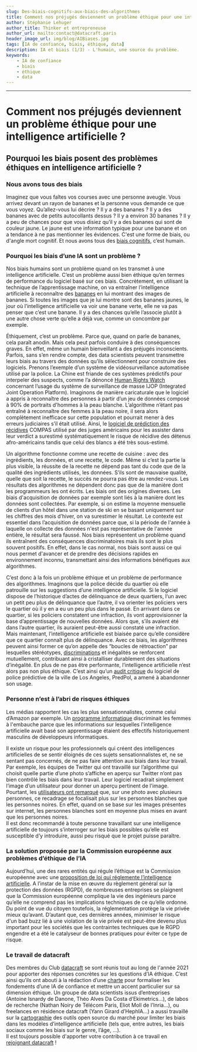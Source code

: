 ```yaml
---
slug: Des-biais-cognitifs-aux-biais-des-algorithmes
title: Comment nos préjugés deviennent un problème éthique pour une intelligence artificielle ?  
author: Stéphanie Lehuger
author_title: Thinker et entrepreneuse
author_url: mailto:contact@datacraft.paris
header_image_url: img/blog/AIBiases.jpg
tags: [IA de confiance, biais, éthique, data]
description: IA et biais (1/3) - L'humain, une source du problème.
keywords:
    - IA de confiance
    - biais
    - éthique
    - data
---
```


<!--truncate-->

---

# Comment nos préjugés deviennent un problème éthique pour une intelligence artificielle ?

## Pourquoi les biais posent des problèmes éthiques en intelligence artificielle ?


### Nous avons tous des biais
Imaginez que vous faîtes vos courses avec une personne aveugle. Vous arrivez devant un rayon de bananes et la personne vous demande ce que vous voyez. Qu’allez-vous lui décrire ? Il y a des bananes ? Il y a des bananes avec de petits autocollants dessus ? Il y a environ 30 bananes ? Il y a peu de chances pour que vous disiez qu’il y a des bananes qui sont de couleur jaune. Le jaune est une information typique pour une banane et on a tendance à ne pas mentionner les évidences. C'est une forme de biais, ou d'angle mort cognitif. Et nous avons tous des [biais cognitifs](https://fr.wikipedia.org/wiki/Biais_cognitif), c’est humain.


### Pourquoi les biais d’une IA sont un problème ?
Nos biais humains sont un problème quand on les transmet à une intelligence artificielle. C’est un problème aussi bien éthique qu’en termes de performance du logiciel basé sur ces biais. Concrètement, en utilisant la technique de l’apprentissage machine, on va entraîner l’intelligence artificielle à reconnaître des [bananes](https://www.blog.google/technology/ai/new-course-teach-people-about-fairness-machine-learning/) en lui montrant des images de bananes. Si toutes les images que je lui montre sont des bananes jaunes, le jour où l’intelligence artificielle va voir une banane verte, elle ne va pas penser que c’est une banane. Il y a des chances qu’elle l’associe plutôt à une autre chose verte qu’elle a déjà vue, comme un concombre par exemple.

Éthiquement, c’est un problème. Parce que, quand on parle de bananes, cela paraît anodin. Mais cela peut parfois conduire à des conséquences graves. En effet, même un humain bienveillant a des préjugés inconscients. Parfois, sans s’en rendre compte, des data scientists peuvent transmettre leurs biais au travers des données qu’ils sélectionnent pour construire des logiciels. Prenons l’exemple d’un système de vidéosurveillance automatisée utilisé par la police. La Chine est friande de ces systèmes prédictifs pour interpeler des suspects, comme l’a dénoncé [Human Rights Watch](https://www.hrw.org/news/2021/11/24/mass-surveillance-fuels-oppression-uyghurs-and-palestinians) concernant l’usage du système de surveillance de masse IJOP (Integrated Joint Operation Platform). Imaginons de manière caricaturale que le logiciel a appris à reconnaître des personnes à partir d’un jeu de données composé à 90% de portraits d'hommes à la peau blanche. L’algorithme n’étant pas entraîné à reconnaître des femmes à la peau noire, il sera alors complètement inefficace sur cette population et pourrait mener à des erreurs judiciaires s’il était utilisé. Ainsi, le [logiciel de prédiction des récidives](https://www.propublica.org/article/how-we-analyzed-the-compas-recidivism-algorithm) COMPAS utilisé par des juges américains pour les assister dans leur verdict a surestimé systématiquement le risque de récidive des détenus afro-américains tandis que celui des blancs a été très sous-estimé.

Un algorithme fonctionne comme une recette de cuisine : avec des ingrédients, les données, et une recette, le code. Même si c’est la partie la plus visible, la réussite de la recette ne dépend pas tant du code que de la qualité des ingrédients utilisés, les données. S’ils sont de mauvaise qualité, quelle que soit la recette, le succès ne pourra pas être au rendez-vous. Les résultats des algorithmes ne dépendent donc pas que de la manière dont les programmeurs les ont écrits. Les biais ont des origines diverses. Les biais d'acquisition de données par exemple sont liés à la manière dont les données sont collectées. Par exemple, si on estime la moyenne mensuelle de clients d’un hôtel dans une station de ski en se basant uniquement sur les chiffres des mois d’hiver, on va surestimer le résultat. Le contexte est essentiel dans l’acquisition de données parce que, si la période de l'année à laquelle on collecte des données n'est pas représentative de l'année entière, le résultat sera faussé. Nos biais représentent un problème quand ils entraînent des conséquences discriminatoires mais ils sont le plus souvent positifs. En effet, dans le cas normal, nos biais sont aussi ce qui nous permet d'avancer et de prendre des décisions rapides en environnement inconnu, transmettant ainsi des informations bénéfiques aux algorithmes.

C’est donc à la fois un problème éthique et un problème de performance des algorithmes. Imaginons que la police décide du quartier où elle patrouille sur les suggestions d’une intelligence artificielle. Si le logiciel dispose de l’historique d’actes de délinquance de deux quartiers, l‘un avec un petit peu plus de délinquance que l’autre, il va orienter les policiers vers le quartier où il y en a eu un peu plus dans le passé. En arrivant dans ce quartier, si les policiers constatent une infraction, ils vont approvisionner la base d’apprentissage de nouvelles données. Alors que, s’ils avaient été dans l’autre quartier, ils auraient peut-être aussi constaté une infraction. Mais maintenant, l’intelligence artificielle est biaisée parce qu’elle considère que ce quartier connaît plus de délinquance. Avec ce biais, les algorithmes peuvent ainsi former ce qu’on appelle des “boucles de rétroaction” par lesquelles stéréotypes, [discriminations](https://en.wikipedia.org/wiki/Weapons_of_Math_Destruction) et inégalités se renforcent mutuellement, contribuant ainsi à cristalliser durablement des situations d’inégalité. En plus de ne pas être performante, l’intelligence artificielle n’est alors pas non plus éthique. C’est ainsi qu’un [audit critique](https://www.courthousenews.com/audit-finds-lapd-predictive-policing-programs-lack-oversight/) du logiciel de police prédictive de la ville de Los Angeles, PredPol, a amené à abandonner son usage.


### Personne n’est à l’abri de risques éthiques
Les médias rapportent les cas les plus sensationnalistes, comme celui d’Amazon par exemple. Un [programme informatique](https://www.reuters.com/article/us-amazon-com-jobs-automation-insight/amazon-scraps-secret-ai-recruiting-tool-that-showed-bias-against-women-idUSKCN1MK08G) discriminait les femmes à l'embauche parce que les informations sur lesquelles l'intelligence artificielle avait basé son apprentissage étaient des effectifs historiquement masculins de développeurs informatiques.

Il existe un risque pour les professionnels qui créent des intelligences artificielles de se sentir éloignés de ces sujets sensationnalistes et, ne se sentant pas concernés, de ne pas faire attention aux biais dans leur travail. Par exemple, les équipes de Twitter qui ont travaillé sur l’algorithme qui choisit quelle partie d’une photo s’affiche en aperçu sur Twitter n’ont pas bien contrôlé les biais dans leur travail. Leur logiciel recadrait simplement l’image d’un utilisateur pour donner un aperçu pertinent de l'image. Pourtant, les [utilisateurs ont remarqué](https://blog.twitter.com/engineering/en_us/topics/insights/2021/sharing-learnings-about-our-image-cropping-algorithm) que, sur une photo avec plusieurs personnes, ce recadrage se focalisait plus sur les personnes blanches que les personnes noires. En effet, quand on se base sur les images présentes sur internet, les personnes blanches sont en moyenne plus mises en avant que les personnes noires.  
Il est donc recommandé à toute personne travaillant sur une intelligence artificielle de toujours s’interroger sur les biais possibles qu’elle est susceptible d’y introduire, aussi peu risqué que le projet puisse paraître.


### La solution proposée par la Commission européenne aux problèmes d’éthique de l’IA
Aujourd’hui, une des rares entités qui régule l’éthique est la Commission européenne avec une [proposition de loi qui réglemente l’intelligence artificielle](https://digital-strategy.ec.europa.eu/en/library/ethics-guidelines-trustworthy-ai). A l’instar de la mise en œuvre du règlement général sur la protection des données (RGPD), de nombreuses entreprises se plaignent que la Commission européenne complique la vie des ingénieurs parce qu’elle ne comprend pas les implications techniques de ce qu’elle ordonne. Du point de vue du citoyen toutefois, la réglementation protège la vie privée mieux qu’avant. D’autant que, ces dernières années, minimiser le risque d'un bad buzz lié à une violation de la vie privée est peut-être devenu plus important pour les sociétés que les contraintes techniques que le RGPD engendre et a été le catalyseur de bonnes pratiques pour éviter ce type de risque.


### Le travail de datacraft
Des membres du Club [datacraft](https://datacraft.paris/) se sont réunis tout au long de l'année 2021 pour apporter des réponses concrètes sur les questions d’IA éthique. C’est ainsi qu’ils ont abouti à la rédaction d’une [charte](https://datacraft.paris/project/trustworthy-ai-charter/) pour formaliser les fondements d’une IA de confiance et mettre un accent particulier sur sa dimension éthique. Un groupe de data scientists issus d’entreprises (Antoine Isnardy de Danone, Théo Alves Da Costa d’Ekimetrics...), de labos de recherche (Nathan Noiry de Télécom Paris, Eliot Moll de l’Inria...), ou freelances en résidence datacraft (Yann Girard d’HephIA...) a aussi travaillé sur la [cartographie](https://github.com/datacraft-paris/ethical-ai-toolkit) des outils open source du marché pour limiter les biais dans les modèles d’intelligence artificielle (tels que, entre autres, les biais sociaux comme les biais sur le genre, l’âge, …).  
Il est toujours possible d'apporter votre contribution à ce travail en [rejoignant datacraft](https://datacraft.paris/join-us/) !

